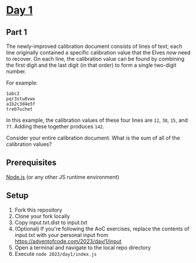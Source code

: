# [Day 1](https://adventofcode.com/2023/day/1)

## Part 1

The newly-improved calibration document consists of lines of text; each line originally contained a specific calibration value that the Elves now need to recover. On each line, the calibration value can be found by combining the first digit and the last digit (in that order) to form a single two-digit number.

For example:

```
1abc2
pqr3stu8vwx
a1b2c3d4e5f
treb7uchet
```

In this example, the calibration values of these four lines are `12`, `38`, `15`, and `77`. Adding these together produces `142`.

Consider your entire calibration document. What is the sum of all of the calibration values?

## Prerequisites

[Node.js](https://nodejs.org/en) (or any other JS runtime environment)

## Setup

1. Fork this repository
2. Clone your fork locally
3. Copy input.txt.dist to input.txt
4. (Optional) If you're following the AoC exercises, replace the contents of input.txt with your personal input from https://adventofcode.com/2023/day/1/input
5. Open a terminal and navigate to the local repo directory
6. Execute `node 2023/day1/index.js`
